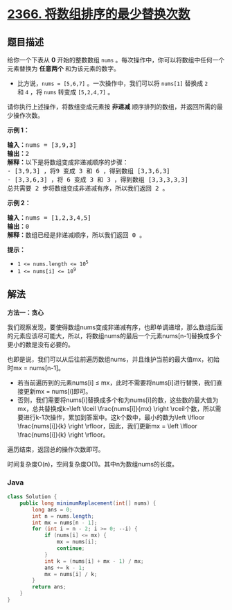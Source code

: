 # [2366. 将数组排序的最少替换次数](https://leetcode.cn/problems/minimum-replacements-to-sort-the-array)

## 题目描述

<p>给你一个下表从 <strong>0</strong>&nbsp;开始的整数数组&nbsp;<code>nums</code>&nbsp;。每次操作中，你可以将数组中任何一个元素替换为&nbsp;<strong>任意两个</strong>&nbsp;和为该元素的数字。</p>

<ul>
	<li>比方说，<code>nums = [5,6,7]</code>&nbsp;。一次操作中，我们可以将&nbsp;<code>nums[1]</code> 替换成&nbsp;<code>2</code> 和&nbsp;<code>4</code>&nbsp;，将&nbsp;<code>nums</code>&nbsp;转变成&nbsp;<code>[5,2,4,7]</code>&nbsp;。</li>
</ul>

<p>请你执行上述操作，将数组变成元素按 <strong>非递减</strong> 顺序排列的数组，并返回所需的最少操作次数。</p>

<p><strong>示例 1：</strong></p>

<pre>
<b>输入：</b>nums = [3,9,3]
<b>输出：</b>2
<b>解释：</b>以下是将数组变成非递减顺序的步骤：
- [3,9,3] ，将9 变成 3 和 6 ，得到数组 [3,3,6,3] 
- [3,3,6,3] ，将 6 变成 3 和 3 ，得到数组 [3,3,3,3,3] 
总共需要 2 步将数组变成非递减有序，所以我们返回 2 。
</pre>

<p><strong>示例 2：</strong></p>

<pre>
<b>输入：</b>nums = [1,2,3,4,5]
<b>输出：</b>0
<b>解释：</b>数组已经是非递减顺序，所以我们返回 0 。
</pre>

<p><strong>提示：</strong></p>

<ul>
	<li><code>1 &lt;= nums.length &lt;= 10<sup>5</sup></code></li>
	<li><code>1 &lt;= nums[i] &lt;= 10<sup>9</sup></code></li>
</ul>

## 解法

**方法一：贪心**

我们观察发现，要使得数组nums变成非递减有序，也即单调递增，那么数组后面的元素应该尽可能大，所以，将数组nums的最后一个元素nums[n-1]替换成多个更小的数是没有必要的。

也即是说，我们可以从后往前遍历数组nums，并且维护当前的最大值mx，初始时mx = nums[n-1]。

-   若当前遍历到的元素nums[i] ≤ mx，此时不需要将nums[i]进行替换，我们直接更新mx = nums[i]即可。
-   否则，我们需要将nums[i]替换成多个和为nums[i]的数，这些数的最大值为mx，总共替换成k=\left \lceil \frac{nums[i]}{mx} \right \rceil个数，所以需要进行k-1次操作，累加到答案中。这k个数中，最小的数为\left \lfloor \frac{nums[i]}{k} \right \rfloor，因此，我们更新mx = \left \lfloor \frac{nums[i]}{k} \right \rfloor。

遍历结束，返回总的操作次数即可。

时间复杂度O(n)，空间复杂度O(1)。其中n为数组nums的长度。

### **Java**

```java
class Solution {
    public long minimumReplacement(int[] nums) {
        long ans = 0;
        int n = nums.length;
        int mx = nums[n - 1];
        for (int i = n - 2; i >= 0; --i) {
            if (nums[i] <= mx) {
                mx = nums[i];
                continue;
            }
            int k = (nums[i] + mx - 1) / mx;
            ans += k - 1;
            mx = nums[i] / k;
        }
        return ans;
    }
}
```
